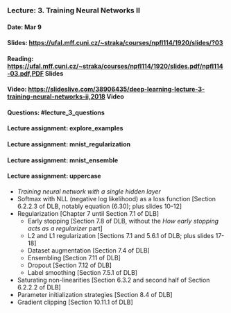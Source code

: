 ### Lecture: 3. Training Neural Networks II
#### Date: Mar 9
#### Slides: https://ufal.mff.cuni.cz/~straka/courses/npfl114/1920/slides/?03
#### Reading: https://ufal.mff.cuni.cz/~straka/courses/npfl114/1920/slides.pdf/npfl114-03.pdf,PDF Slides
#### Video: https://slideslive.com/38906435/deep-learning-lecture-3-training-neural-networks-ii,2018 Video
#### Questions: #lecture_3_questions
#### Lecture assignment: explore_examples
#### Lecture assignment: mnist_regularization
#### Lecture assignment: mnist_ensemble
#### Lecture assignment: uppercase

- *Training neural network with a single hidden layer*
- Softmax with NLL (negative log likelihood) as a loss function [Section 6.2.2.3 of DLB, notably equation (6.30); plus slides 10-12]
- Regularization [Chapter 7 until Section 7.1 of DLB]
  - Early stopping [Section 7.8 of DLB, without the *How early stopping acts as a regularizer* part]
  - L2 and L1 regularization [Sections 7.1 and 5.6.1 of DLB; plus slides 17-18]
  - Dataset augmentation [Section 7.4 of DLB]
  - Ensembling [Section 7.11 of DLB]
  - Dropout [Section 7.12 of DLB]
  - Label smoothing [Section 7.5.1 of DLB]
- Saturating non-linearities [Section 6.3.2 and second half of Section 6.2.2.2 of DLB]
- Parameter initialization strategies [Section 8.4 of DLB]
- Gradient clipping [Section 10.11.1 of DLB]
